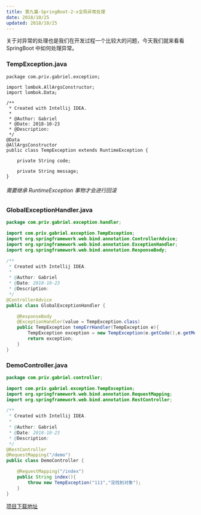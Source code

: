 ```yaml
---
title: 第九篇-SpringBoot-2-x全局异常处理
date: 2018/10/25
updated: 2018/10/25
---
```


关于对异常的处理也是我们在开发过程一个比较大的问题，今天我们就来看看 SpringBoot 中如何处理异常。

### TempException.java

```
package com.priv.gabriel.exception;

import lombok.AllArgsConstructor;
import lombok.Data;

/**
 * Created with Intellij IDEA.
 *
 * @Author: Gabriel
 * @Date: 2018-10-23
 * @Description:
 */
@Data
@AllArgsConstructor
public class TempException extends RuntimeException {

	private String code;

	private String message;
}
```

###### 需要继承 RuntimeException 事物才会进行回滚

### GlobalExceptionHandler.java

```java
package com.priv.gabriel.exception.handler;

import com.priv.gabriel.exception.TempException;
import org.springframework.web.bind.annotation.ControllerAdvice;
import org.springframework.web.bind.annotation.ExceptionHandler;
import org.springframework.web.bind.annotation.ResponseBody;

/**
 * Created with Intellij IDEA.
 *
 * @Author: Gabriel
 * @Date: 2018-10-23
 * @Description:
 */
@ControllerAdvice
public class GlobalExceptionHandler {

	@ResponseBody
	@ExceptionHandler(value = TempException.class)
	public TempException tempErrHandler(TempException e){
		TempException exception = new TempException(e.getCode(),e.getMessage());
		return exception;
	}
}
```

### DemoController.java

```java
package com.priv.gabriel.controller;

import com.priv.gabriel.exception.TempException;
import org.springframework.web.bind.annotation.RequestMapping;
import org.springframework.web.bind.annotation.RestController;

/**
 * Created with Intellij IDEA.
 *
 * @Author: Gabriel
 * @Date: 2018-10-23
 * @Description:
 */
@RestController
@RequestMapping("/demo")
public class DemoController {

	@RequestMapping("/index")
	public String index(){
		throw new TempException("111","没找到对象");
	}
}
```

[项目下载地址](https://gitee.com/phoenixs_101/SpringBoot2.x-Learning/tree/master/demoforglobalexception)
